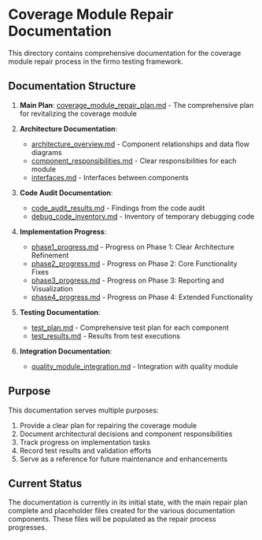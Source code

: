 # Coverage Module Repair Documentation

This directory contains comprehensive documentation for the coverage module repair process in the firmo testing framework.

## Documentation Structure

1. **Main Plan**: [coverage_module_repair_plan.md](coverage_module_repair_plan.md) - The comprehensive plan for revitalizing the coverage module
   
2. **Architecture Documentation**:
   - [architecture_overview.md](architecture_overview.md) - Component relationships and data flow diagrams
   - [component_responsibilities.md](component_responsibilities.md) - Clear responsibilities for each module
   - [interfaces.md](interfaces.md) - Interfaces between components

3. **Code Audit Documentation**:
   - [code_audit_results.md](code_audit_results.md) - Findings from the code audit
   - [debug_code_inventory.md](debug_code_inventory.md) - Inventory of temporary debugging code

4. **Implementation Progress**:
   - [phase1_progress.md](phase1_progress.md) - Progress on Phase 1: Clear Architecture Refinement
   - [phase2_progress.md](phase2_progress.md) - Progress on Phase 2: Core Functionality Fixes
   - [phase3_progress.md](phase3_progress.md) - Progress on Phase 3: Reporting and Visualization
   - [phase4_progress.md](phase4_progress.md) - Progress on Phase 4: Extended Functionality

5. **Testing Documentation**:
   - [test_plan.md](test_plan.md) - Comprehensive test plan for each component
   - [test_results.md](test_results.md) - Results from test executions

6. **Integration Documentation**:
   - [quality_module_integration.md](quality_module_integration.md) - Integration with quality module

## Purpose

This documentation serves multiple purposes:

1. Provide a clear plan for repairing the coverage module
2. Document architectural decisions and component responsibilities
3. Track progress on implementation tasks
4. Record test results and validation efforts
5. Serve as a reference for future maintenance and enhancements

## Current Status

The documentation is currently in its initial state, with the main repair plan complete and placeholder files created for the various documentation components. These files will be populated as the repair process progresses.
